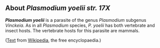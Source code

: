 About *Plasmodium yoelii str. 17X* 
----------------------------------



***Plasmodium yoelii*** is a parasite of the genus *Plasmodium* subgenus
*Vinckeia*. As in all *Plasmodium* species, *P. yoelii* has both
vertebrate and insect hosts. The vertebrate hosts for this parasite are
mammals.

([Text](http://en.wikipedia.org/wiki/Plasmodium_yoelii) from
[Wikipedia](http://en.wikipedia.org/), the free encyclopaedia.)
